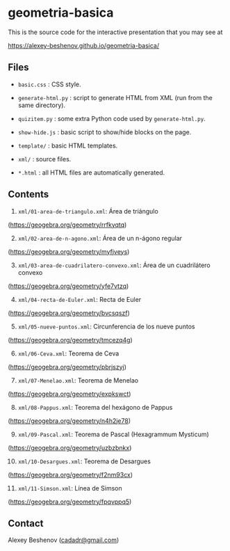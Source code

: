 # geometria-basica

This is the source code for the interactive presentation that you may see at

https://alexey-beshenov.github.io/geometria-basica/


## Files

* `basic.css` : CSS style.
* `generate-html.py` : script to generate HTML from XML
  (run from the same directory).
* `quizitem.py` : some extra Python code used by `generate-html.py`.
* `show-hide.js` : basic script to show/hide blocks on the page.

* `template/` : basic HTML templates.
* `xml/` : source files.

* `*.html` : all HTML files are automatically generated.


## Contents

1. `xml/01-area-de-triangulo.xml`: Área de triángulo

  (https://geogebra.org/geometry/rrfkyqtq)

2. `xml/02-area-de-n-agono.xml`: Área de un n-ágono regular

  (https://geogebra.org/geometry/myfjveys)

3. `xml/03-area-de-cuadrilatero-convexo.xml`: Área de un cuadrilátero convexo

  (https://geogebra.org/geometry/yfe7vtzq)

4. `xml/04-recta-de-Euler.xml`: Recta de Euler

  (https://geogebra.org/geometry/bvcsqszf)

5. `xml/05-nueve-puntos.xml`: Circunferencia de los nueve puntos

  (https://geogebra.org/geometry/tmcezq4g)

6. `xml/06-Ceva.xml`: Teorema de Ceva

  (https://geogebra.org/geometry/pbrjszyj)

7. `xml/07-Menelao.xml`: Teorema de Menelao

  (https://geogebra.org/geometry/expkswct)

8. `xml/08-Pappus.xml`: Teorema del hexágono de Pappus

  (https://geogebra.org/geometry/n4h2je78)

9. `xml/09-Pascal.xml`: Teorema de Pascal (Hexagrammum Mysticum)

  (https://geogebra.org/geometry/uzbzbnkx)

10. `xml/10-Desargues.xml`: Teorema de Desargues

  (https://geogebra.org/geometry/f2nm93cx)

11. `xml/11-Simson.xml`: Línea de Simson

  (https://geogebra.org/geometry/fpqvppq5)


## Contact

Alexey Beshenov (cadadr@gmail.com)
